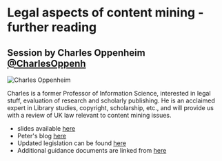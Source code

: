 # Legal aspects of content mining - further reading

## Session by Charles Oppenheim [@CharlesOppenh](https://twitter.com/CharlesOppenh)

![Charles Oppenheim](https://pbs.twimg.com/profile_images/1311189953/chasphoto.jpg)

Charles is a former Professor of Information Science, interested in legal stuff, evaluation of research and scholarly publishing. He is an acclaimed expert in Library studies, copyright, scholarship, etc., and will provide us with a review of UK law relevant to content mining issues.


- slides available [here](http://www.slideshare.net/richardsmithunna/social-political-and-legal-aspects-of-text-and-data-mining-tdm)
- Peter's blog [here](http://blogs.ch.cam.ac.uk/pmr/)
- Updated legislation can be found [here](https://www.gov.uk/government/news/changes-to-copyright-law)
- Additional guidance documents are linked from [here](https://www.gov.uk/government/publications/changes-to-copyright-law)
